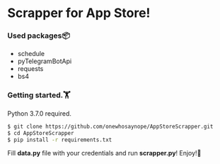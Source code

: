 # Scrapper for App Store!

<h3>Used packages📦</h3>

* schedule
* pyTelegramBotApi
* requests
* bs4


<h3>Getting started.🏋️</h3> 
Python 3.7.0 required. 

```bash
$ git clone https://github.com/onewhosaynope/AppStoreScrapper.git
$ cd AppStoreScrapper
$ pip install -r requirements.txt
```
Fill <b>data.py</b> file with your credentials and run <b>scrapper.py</b>!
Enjoy!🌺
